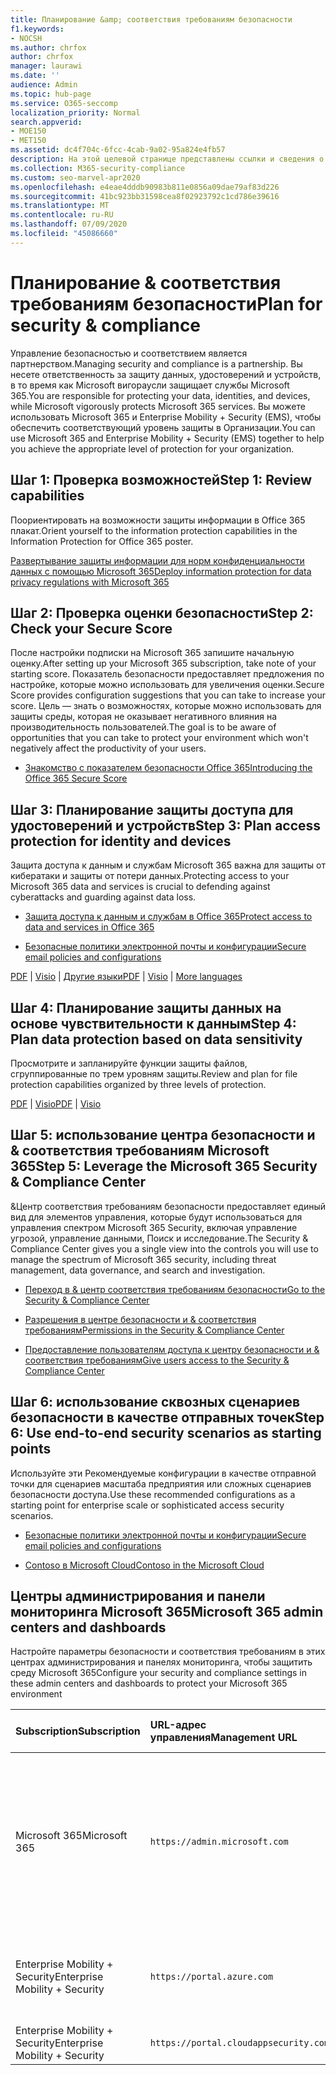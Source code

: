```yaml
---
title: Планирование &amp; соответствия требованиям безопасности
f1.keywords:
- NOCSH
ms.author: chrfox
author: chrfox
manager: laurawi
ms.date: ''
audience: Admin
ms.topic: hub-page
ms.service: O365-seccomp
localization_priority: Normal
search.appverid:
- MOE150
- MET150
ms.assetid: dc4f704c-6fcc-4cab-9a02-95a824e4fb57
description: На этой целевой странице представлены ссылки и сведения о планировании безопасности и соответствия требованиям в Office 365.
ms.collection: M365-security-compliance
ms.custom: seo-marvel-apr2020
ms.openlocfilehash: e4eae4dddb90983b811e0856a09dae79af83d226
ms.sourcegitcommit: 41bc923bb31598cea8f02923792c1cd786e39616
ms.translationtype: MT
ms.contentlocale: ru-RU
ms.lasthandoff: 07/09/2020
ms.locfileid: "45086660"
---
```

# <a name="plan-for-security-amp-compliance"></a><span data-ttu-id="843fc-103">Планирование &amp; соответствия требованиям безопасности</span><span class="sxs-lookup"><span data-stu-id="843fc-103">Plan for security &amp; compliance</span></span>

<span data-ttu-id="843fc-104">Управление безопасностью и соответствием является партнерством.</span><span class="sxs-lookup"><span data-stu-id="843fc-104">Managing security and compliance is a partnership.</span></span> <span data-ttu-id="843fc-105">Вы несете ответственность за защиту данных, удостоверений и устройств, в то время как Microsoft вигораусли защищает службы Microsoft 365.</span><span class="sxs-lookup"><span data-stu-id="843fc-105">You are responsible for protecting your data, identities, and devices, while Microsoft vigorously protects Microsoft 365 services.</span></span> <span data-ttu-id="843fc-106">Вы можете использовать Microsoft 365 и Enterprise Mobility + Security (EMS), чтобы обеспечить соответствующий уровень защиты в Организации.</span><span class="sxs-lookup"><span data-stu-id="843fc-106">You can use Microsoft 365 and Enterprise Mobility + Security (EMS) together to help you achieve the appropriate level of protection for your organization.</span></span>
  
## <a name="step-1-review-capabilities"></a><span data-ttu-id="843fc-107">Шаг 1: Проверка возможностей</span><span class="sxs-lookup"><span data-stu-id="843fc-107">Step 1: Review capabilities</span></span>

<span data-ttu-id="843fc-108">Поориентировать на возможности защиты информации в Office 365 плакат.</span><span class="sxs-lookup"><span data-stu-id="843fc-108">Orient yourself to the information protection capabilities in the Information Protection for Office 365 poster.</span></span> 
  
[<span data-ttu-id="843fc-109">Развертывание защиты информации для норм конфиденциальности данных с помощью Microsoft 365</span><span class="sxs-lookup"><span data-stu-id="843fc-109">Deploy information protection for data privacy regulations with Microsoft 365</span></span>](https://docs.microsoft.com/microsoft-365/solutions/information-protection-deploy?view=o365-worldwide)
  
## <a name="step-2-check-your-secure-score"></a><span data-ttu-id="843fc-110">Шаг 2: Проверка оценки безопасности</span><span class="sxs-lookup"><span data-stu-id="843fc-110">Step 2: Check your Secure Score</span></span>

<span data-ttu-id="843fc-111">После настройки подписки на Microsoft 365 запишите начальную оценку.</span><span class="sxs-lookup"><span data-stu-id="843fc-111">After setting up your Microsoft 365 subscription, take note of your starting score.</span></span> <span data-ttu-id="843fc-112">Показатель безопасности предоставляет предложения по настройке, которые можно использовать для увеличения оценки.</span><span class="sxs-lookup"><span data-stu-id="843fc-112">Secure Score provides configuration suggestions that you can take to increase your score.</span></span> <span data-ttu-id="843fc-113">Цель — знать о возможностях, которые можно использовать для защиты среды, которая не оказывает негативного влияния на производительность пользователей.</span><span class="sxs-lookup"><span data-stu-id="843fc-113">The goal is to be aware of opportunities that you can take to protect your environment which won't negatively affect the productivity of your users.</span></span>
  
- [<span data-ttu-id="843fc-114">Знакомство с показателем безопасности Office 365</span><span class="sxs-lookup"><span data-stu-id="843fc-114">Introducing the Office 365 Secure Score</span></span>](../security/mtp/microsoft-secure-score.md)
    
## <a name="step-3-plan-access-protection-for-identity-and-devices"></a><span data-ttu-id="843fc-115">Шаг 3: Планирование защиты доступа для удостоверений и устройств</span><span class="sxs-lookup"><span data-stu-id="843fc-115">Step 3: Plan access protection for identity and devices</span></span>

<span data-ttu-id="843fc-116">Защита доступа к данным и службам Microsoft 365 важна для защиты от кибератаки и защиты от потери данных.</span><span class="sxs-lookup"><span data-stu-id="843fc-116">Protecting access to your Microsoft 365 data and services is crucial to defending against cyberattacks and guarding against data loss.</span></span>
  
- [<span data-ttu-id="843fc-117">Защита доступа к данным и службам в Office 365</span><span class="sxs-lookup"><span data-stu-id="843fc-117">Protect access to data and services in Office 365</span></span>](protect-access-to-data-and-services.md)
    
- [<span data-ttu-id="843fc-118">Безопасные политики электронной почты и конфигурации</span><span class="sxs-lookup"><span data-stu-id="843fc-118">Secure email policies and configurations</span></span>](https://docs.microsoft.com/microsoft-365/enterprise/secure-email-recommended-policies)
    
<span data-ttu-id="843fc-119">[PDF](https://go.microsoft.com/fwlink/p/?linkid=841656) | [Visio](https://go.microsoft.com/fwlink/p/?linkid=841657) | [Другие языки](https://www.microsoft.com/download/details.aspx?id=55032)</span><span class="sxs-lookup"><span data-stu-id="843fc-119">[PDF](https://go.microsoft.com/fwlink/p/?linkid=841656) | [Visio](https://go.microsoft.com/fwlink/p/?linkid=841657) | [More languages](https://www.microsoft.com/download/details.aspx?id=55032)</span></span>
  
## <a name="step-4-plan-data-protection-based-on-data-sensitivity"></a><span data-ttu-id="843fc-120">Шаг 4: Планирование защиты данных на основе чувствительности к данным</span><span class="sxs-lookup"><span data-stu-id="843fc-120">Step 4: Plan data protection based on data sensitivity</span></span>

<span data-ttu-id="843fc-121">Просмотрите и запланируйте функции защиты файлов, сгруппированные по трем уровням защиты.</span><span class="sxs-lookup"><span data-stu-id="843fc-121">Review and plan for file protection capabilities organized by three levels of protection.</span></span>
  
<span data-ttu-id="843fc-122">[PDF](https://download.microsoft.com/download/7/8/9/789645A5-BD10-4541-BC33-F8D1EFF5E911/MSFT_cloud_architecture_O365%20file%20protection.pdf) | [Visio](https://download.microsoft.com/download/7/8/9/789645A5-BD10-4541-BC33-F8D1EFF5E911/MSFT_cloud_architecture_O365%20file%20protection.vsdx)</span><span class="sxs-lookup"><span data-stu-id="843fc-122">[PDF](https://download.microsoft.com/download/7/8/9/789645A5-BD10-4541-BC33-F8D1EFF5E911/MSFT_cloud_architecture_O365%20file%20protection.pdf) | [Visio](https://download.microsoft.com/download/7/8/9/789645A5-BD10-4541-BC33-F8D1EFF5E911/MSFT_cloud_architecture_O365%20file%20protection.vsdx)</span></span>
  
## <a name="step-5-leverage-the-microsoft-365-security-amp-compliance-center"></a><span data-ttu-id="843fc-123">Шаг 5: использование центра безопасности и &amp; соответствия требованиям Microsoft 365</span><span class="sxs-lookup"><span data-stu-id="843fc-123">Step 5: Leverage the Microsoft 365 Security &amp; Compliance Center</span></span>

<span data-ttu-id="843fc-124">&amp;Центр соответствия требованиям безопасности предоставляет единый вид для элементов управления, которые будут использоваться для управления спектром Microsoft 365 Security, включая управление угрозой, управление данными, Поиск и исследование.</span><span class="sxs-lookup"><span data-stu-id="843fc-124">The Security &amp; Compliance Center gives you a single view into the controls you will use to manage the spectrum of Microsoft 365 security, including threat management, data governance, and search and investigation.</span></span> 
  
- [<span data-ttu-id="843fc-125">Переход в &amp; центр соответствия требованиям безопасности</span><span class="sxs-lookup"><span data-stu-id="843fc-125">Go to the Security &amp; Compliance Center</span></span>](go-to-the-securitycompliance-center.md)
    
- [<span data-ttu-id="843fc-126">Разрешения в центре безопасности и &amp; соответствия требованиям</span><span class="sxs-lookup"><span data-stu-id="843fc-126">Permissions in the Security &amp; Compliance Center</span></span>](~/security/office-365-security/protect-against-threats.md)
    
- [<span data-ttu-id="843fc-127">Предоставление пользователям доступа к центру безопасности и &amp; соответствия требованиям</span><span class="sxs-lookup"><span data-stu-id="843fc-127">Give users access to the Security &amp; Compliance Center</span></span>](~/security/office-365-security/grant-access-to-the-security-and-compliance-center.md)
    
## <a name="step-6-use-end-to-end-security-scenarios-as-starting-points"></a><span data-ttu-id="843fc-128">Шаг 6: использование сквозных сценариев безопасности в качестве отправных точек</span><span class="sxs-lookup"><span data-stu-id="843fc-128">Step 6: Use end-to-end security scenarios as starting points</span></span>

<span data-ttu-id="843fc-129">Используйте эти Рекомендуемые конфигурации в качестве отправной точки для сценариев масштаба предприятия или сложных сценариев безопасности доступа.</span><span class="sxs-lookup"><span data-stu-id="843fc-129">Use these recommended configurations as a starting point for enterprise scale or sophisticated access security scenarios.</span></span>
  
- [<span data-ttu-id="843fc-130">Безопасные политики электронной почты и конфигурации</span><span class="sxs-lookup"><span data-stu-id="843fc-130">Secure email policies and configurations</span></span>](https://docs.microsoft.com/microsoft-365/enterprise/secure-email-recommended-policies)
    
- [<span data-ttu-id="843fc-131">Contoso в Microsoft Cloud</span><span class="sxs-lookup"><span data-stu-id="843fc-131">Contoso in the Microsoft Cloud</span></span>](https://aka.ms/cloudarchcontoso)
    
## <a name="microsoft-365-admin-centers-and-dashboards"></a><span data-ttu-id="843fc-132">Центры администрирования и панели мониторинга Microsoft 365</span><span class="sxs-lookup"><span data-stu-id="843fc-132">Microsoft 365 admin centers and dashboards</span></span>

<span data-ttu-id="843fc-133">Настройте параметры безопасности и соответствия требованиям в этих центрах администрирования и панелях мониторинга, чтобы защитить среду Microsoft 365</span><span class="sxs-lookup"><span data-stu-id="843fc-133">Configure your security and compliance settings in these admin centers and dashboards to protect your Microsoft 365 environment</span></span>
  
|<span data-ttu-id="843fc-134">**Subscription**</span><span class="sxs-lookup"><span data-stu-id="843fc-134">**Subscription**</span></span>|<span data-ttu-id="843fc-135">**URL-адрес управления**</span><span class="sxs-lookup"><span data-stu-id="843fc-135">**Management URL**</span></span>|<span data-ttu-id="843fc-136">**Панели мониторинга и центры администрирования**</span><span class="sxs-lookup"><span data-stu-id="843fc-136">**Dashboards and admin centers**</span></span>|
|:-----|:-----|:-----|
|<span data-ttu-id="843fc-137">Microsoft 365</span><span class="sxs-lookup"><span data-stu-id="843fc-137">Microsoft 365</span></span>  <br/> |`https://admin.microsoft.com`  <br/> | <span data-ttu-id="843fc-138">Центр администрирования Microsoft 365</span><span class="sxs-lookup"><span data-stu-id="843fc-138">Microsoft 365 admin center</span></span>  <br/>  <span data-ttu-id="843fc-139">Security &amp; Compliance Center</span><span class="sxs-lookup"><span data-stu-id="843fc-139">Security &amp; Compliance Center</span></span>  <br/>  <span data-ttu-id="843fc-140">Центр администрирования Exchange</span><span class="sxs-lookup"><span data-stu-id="843fc-140">Exchange admin center</span></span>  <br/>  <span data-ttu-id="843fc-141">Центр администрирования SharePoint и центр администрирования OneDrive для бизнеса</span><span class="sxs-lookup"><span data-stu-id="843fc-141">SharePoint admin center and OneDrive for Business admin center</span></span>  <br/> |
|<span data-ttu-id="843fc-142">Enterprise Mobility + Security</span><span class="sxs-lookup"><span data-stu-id="843fc-142">Enterprise Mobility + Security</span></span>  <br/> |`https://portal.azure.com`  <br/> | <span data-ttu-id="843fc-143">Azure Active Directory</span><span class="sxs-lookup"><span data-stu-id="843fc-143">Azure Active Directory</span></span>  <br/>  <span data-ttu-id="843fc-144">Управление мобильными приложениями Майкрософт</span><span class="sxs-lookup"><span data-stu-id="843fc-144">Microsoft Mobile Application Management</span></span>  <br/>  <span data-ttu-id="843fc-145">Microsoft Intune</span><span class="sxs-lookup"><span data-stu-id="843fc-145">Microsoft Intune</span></span>  <br/> |
|<span data-ttu-id="843fc-146">Enterprise Mobility + Security</span><span class="sxs-lookup"><span data-stu-id="843fc-146">Enterprise Mobility + Security</span></span>  <br/> |`https://portal.cloudappsecurity.com`  <br/> | <span data-ttu-id="843fc-147">Cloud App Security</span><span class="sxs-lookup"><span data-stu-id="843fc-147">Cloud App Security</span></span>  <br/> |
